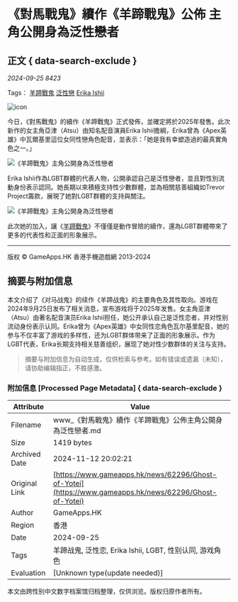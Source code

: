 # 《對馬戰鬼》續作《羊蹄戰鬼》公佈 主角公開身為泛性戀者

## 正文 { data-search-exclude }


_2024-09-25_ _8423_

Tags： [羊蹄戰鬼](/search/tag/%E7%BE%8A%E8%B9%84%E6%88%B0%E9%AC%BC) [泛性戀](/search/tag/%E6%B3%9B%E6%80%A7%E6%88%80) [Erika Ishii](/search/tag/Erika+Ishii)

![icon](https://image.gameapps.hk/images/202409/25/f4ee083134477ddc.jpg)

今日，《對馬戰鬼》的續作《羊蹄戰鬼》正式發佈，並確定將於2025年發售。此次新作的女主角亞津（Atsu）由知名配音演員Erika Ishii擔綱，Erika曾為《Apex英雄》中瓦爾基里這位女同性戀角色配音，並表示：「她是我有幸塑造過的最真實角色之一。」

![《羊蹄戰鬼》主角公開身為泛性戀者](https://image.gameapps.hk/images/202409/25/b14c936029b7d977.png) 

Erika Ishii作為LGBT群體的代表人物，公開承認自己是泛性戀者，並且對性別流動身份表示認同。她長期以來積極支持性少數群體，並為相關慈善組織如Trevor Project籌款，展現了她對LGBT群體的支持與關注。

![《羊蹄戰鬼》主角公開身為泛性戀者](https://image.gameapps.hk/images/202409/25/origin_202409251101337647.jpg)

此次她的加入，讓《[羊蹄戰鬼](/search/tag/羊蹄戰鬼)》不僅僅是動作冒險的續作，還為LGBT群體帶來了更多的代表性和正面的形象展示。

---

版权 © GameApps.HK 香港手機遊戲網 2013-2024
<!-- tcd_original_link https://www.gameapps.hk/news/62296/Ghost-of-Yotei -->
## 摘要与附加信息

<!-- tcd_abstract -->
本文介绍了《对马战鬼》的续作《羊蹄战鬼》的主要角色及其性取向。游戏在2024年9月25日发布了相关消息，宣布游戏将于2025年发售。女主角亚津（Atsu）由著名配音演员Erika Ishii担任，她公开承认自己是泛性恋者，并对性别流动身份表示认同。Erika曾为《Apex英雄》中女同性恋角色瓦尔基里配音，她的参与不仅丰富了游戏的多样性，还为LGBT群体带来了正面的形象展示。作为LGBT代表，Erika长期支持相关慈善组织，展现了她对性少数群体的关注与支持。
<!-- tcd_abstract_end -->

> 摘要与附加信息为自动生成，仅供检索与参考。如有错误或遗漏（未知），请协助编辑指正，不胜感激。

### 附加信息 [Processed Page Metadata] { data-search-exclude }

| Attribute       | Value                                  |
|-----------------|----------------------------------------|
| Filename        | www_《對馬戰鬼》續作《羊蹄戰鬼》公佈主角公開身為泛性戀者.md                             |
| Size            | 1419 bytes                           |
| Archived Date   | 2024-11-12 20:02:21                             |
| Original Link   | [https://www.gameapps.hk/news/62296/Ghost-of-Yotei](https://www.gameapps.hk/news/62296/Ghost-of-Yotei)                       |
| Author          | GameApps.HK                               |
| Region          | 香港                               |
| Date            | 2024-09-25                                 |
| Tags            | 羊蹄战鬼, 泛性恋, Erika Ishii, LGBT, 性别认同, 游戏角色                                 |
| Evaluation            | [Unknown type(update needed)]                                 |
<!-- tcd_table_end -->

本文由跨性别中文数字档案馆归档整理，仅供浏览。版权归原作者所有。
